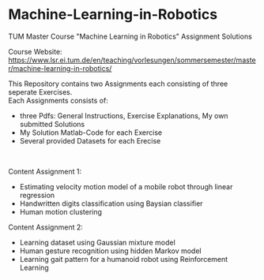 # Machine-Learning-in-Robotics
TUM Master Course "Machine Learning in Robotics" Assignment Solutions

Course Website: https://www.lsr.ei.tum.de/en/teaching/vorlesungen/sommersemester/master/machine-learning-in-robotics/

This Repository contains two Assignments each consisting of three seperate Exercises. <br />
Each Assignments consists of:
- three Pdfs: General Instructions, Exercise Explanations, My own submitted Solutions
- My Solution Matlab-Code for each Exercise
- Several provided Datasets for each Erecise
<br />

Content Assignment 1:
- Estimating velocity motion model of a mobile robot through linear regression
- Handwritten digits classification using Baysian classifier
- Human motion clustering

Content Assignment 2:
- Learning dataset using Gaussian mixture model
- Human gesture recognition using hidden Markov model
- Learning gait pattern for a humanoid robot using Reinforcement Learning
